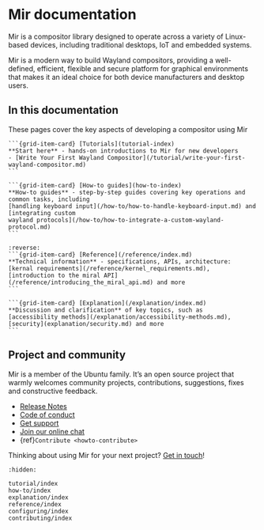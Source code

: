# Mir documentation

Mir is a compositor library designed to operate across a variety of Linux-based
devices, including traditional desktops, IoT and embedded systems.

Mir is a modern way to build Wayland compositors, providing
a well-defined, efficient, flexible and secure platform for graphical environments
that makes it an ideal choice for both device manufacturers and desktop users.

## In this documentation

These pages cover the key aspects of developing a compositor using Mir

````{grid} 1 1 2 2
```{grid-item-card} [Tutorials](tutorial-index)
**Start here** - hands-on introductions to Mir for new developers
- [Write Your First Wayland Compositor](/tutorial/write-your-first-wayland-compositor.md)
```

```{grid-item-card} [How-to guides](how-to-index)
**How-to guides** - step-by-step guides covering key operations and common tasks, including
[handling keyboard input](/how-to/how-to-handle-keyboard-input.md) and [integrating custom
wayland protocols](/how-to/how-to-integrate-a-custom-wayland-protocol.md)
```
````
````{grid} 1 1 2 2
:reverse:
```{grid-item-card} [Reference](/reference/index.md)
**Technical information** - specifications, APIs, architecture:
[kernal requirements](/reference/kernel_requirements.md),
[introduction to the miral API](/reference/introducing_the_miral_api.md) and more
```

```{grid-item-card} [Explanation](/explanation/index.md)
**Discussion and clarification** of key topics, such as
[accessibility methods](/explanation/accessibility-methods.md),
[security](explanation/security.md) and more
```
````

## Project and community

Mir is a member of the Ubuntu family. It’s an open source project that warmly welcomes community projects, contributions, suggestions, fixes and constructive feedback.

* [Release Notes](https://github.com/canonical/mir/releases)
* [Code of conduct](https://ubuntu.com/community/docs/ethos/code-of-conduct)
* [Get support](https://discourse.ubuntu.com/c/project/mir/15)
* [Join our online chat](https://matrix.to/#/#mir-server:matrix.org)
* {ref}`Contribute <howto-contribute>`

Thinking about using Mir for your next project? [Get in touch](https://canonical.com/mir)!


```{toctree}
:hidden:

tutorial/index
how-to/index
explanation/index
reference/index
configuring/index
contributing/index
```
